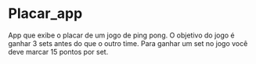 # Placar_app

App que exibe o placar de um jogo de ping pong. O objetivo do jogo é ganhar 3 sets antes do que o outro time. Para ganhar um set no jogo você deve marcar 15 pontos por set.
